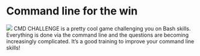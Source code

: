 # Command line for the win
<img src='https://app.gemoo.com/share/image-annotation/617751870521417728?codeId=P50mwe590ArKX&origin=imageurlgenerator&card=617751867207917568' target='_blank'>
CMD CHALLENGE is a pretty cool game challenging you on Bash skills. Everything is done via the command line and the questions are becoming increasingly complicated. It’s a good training to improve your command line skills!


